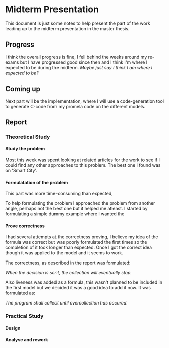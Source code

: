 # Midterm Presentation

This document is just some notes to help present the part of the work leading up to the midterm presentation in the master thesis.

## Progress

I think the overall progress is fine, I fell behind the weeks around my re-exams but I have progressed good since then and I think I'm where I expected to be during the midterm. *Maybe just say I think I am where I expected to be?*



## Coming up

Next part will be the implementation, where I will use a code-generation tool to generate C-code from my promela code on the different models. 

## Report

### Theoretical Study

#### Study the problem

Most this week was spent looking at related articles for the work to see if I could find any other approaches to this problem. The best one I found was on 'Smart City'.

#### Formulatation of the problem

This part was more time-consuming than expected,

To help formulating the problem I approached the problem from another angle, perhaps not the best one but it helped me atleast. I started by formulating a simple dummy example where I wanted the 

#### Prove correctness

I had several attempts at the correctness proving, I believe my idea of the formula was correct but was poorly formulated the first times so the completion of it took longer than expected. Once I got the correct idea though it was applied to the model and it seems to work.

The correctness, as described in the report was formulated:

*When the decision is sent, the collection will eventually stop.*

Also liveness was added as a formula, this wasn't planned to be included in the first model but we decided it was a good idea to add it now. It was formulated as:

*The program shall collect until overcollection has occured.*

### Practical Study

#### Design

#### Analyse and rework
